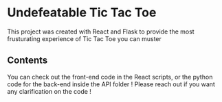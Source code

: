 # Undefeatable Tic Tac Toe

This project was created with React and Flask to provide the most frusturating experience of Tic Tac Toe you can muster

## Contents

You can check out the front-end code in the React scripts, or the python code for the back-end inside the API folder ! Please reach out if you want any clarification on the code !
